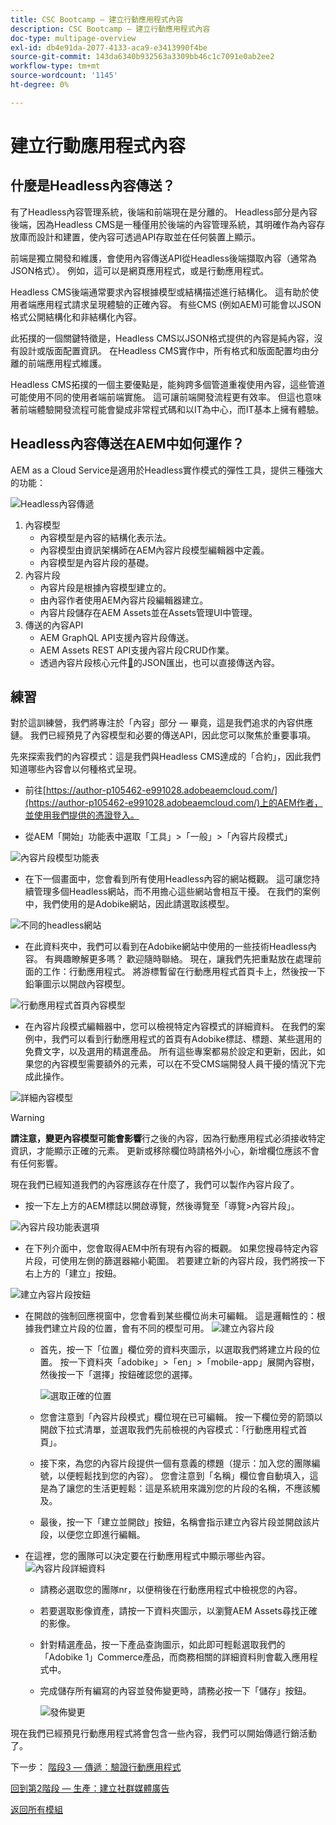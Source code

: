 ```yaml
---
title: CSC Bootcamp — 建立行動應用程式內容
description: CSC Bootcamp — 建立行動應用程式內容
doc-type: multipage-overview
exl-id: db4e91da-2077-4133-aca9-e3413990f4be
source-git-commit: 143da6340b932563a3309bb46c1c7091e0ab2ee2
workflow-type: tm+mt
source-wordcount: '1145'
ht-degree: 0%

---
```


# 建立行動應用程式內容

## 什麼是Headless內容傳送？

有了Headless內容管理系統，後端和前端現在是分離的。 Headless部分是內容後端，因為Headless CMS是一種僅用於後端的內容管理系統，其明確作為內容存放庫而設計和建置，使內容可透過API存取並在任何裝置上顯示。

前端是獨立開發和維護，會使用內容傳送API從Headless後端擷取內容（通常為JSON格式）。 例如，這可以是網頁應用程式，或是行動應用程式。

Headless CMS後端通常要求內容根據模型或結構描述進行結構化。 這有助於使用者端應用程式請求呈現體驗的正確內容。 有些CMS (例如AEM)可能會以JSON格式公開結構化和非結構化內容。

此拓撲的一個關鍵特徵是，Headless CMS以JSON格式提供的內容是純內容，沒有設計或版面配置資訊。 在Headless CMS實作中，所有格式和版面配置均由分離的前端應用程式維護。

Headless CMS拓撲的一個主要優點是，能夠跨多個管道重複使用內容，這些管道可能使用不同的使用者端前端實施。 這可讓前端開發流程更有效率。 但這也意味著前端體驗開發流程可能會變成非常程式碼和以IT為中心，而IT基本上擁有體驗。

## Headless內容傳送在AEM中如何運作？

AEM as a Cloud Service是適用於Headless實作模式的彈性工具，提供三種強大的功能：

![Headless內容傳遞](./images/prod-app-headless.png)

1. 內容模型
   - 內容模型是內容的結構化表示法。
   - 內容模型由資訊架構師在AEM內容片段模型編輯器中定義。
   - 內容模型是內容片段的基礎。
1. 內容片段
   - 內容片段是根據內容模型建立的。
   - 由內容作者使用AEM內容片段編輯器建立。
   - 內容片段儲存在AEM Assets並在Assets管理UI中管理。
1. 傳送的內容API
   - AEM GraphQL API支援內容片段傳送。
   - AEM Assets REST API支援內容片段CRUD作業。
   - 透過內容片段核心元件[&#128279;](https://experienceleague.adobe.com/docs/experience-manager-core-components/using/components/content-fragment-component.html?lang=zh-Hant)的JSON匯出，也可以直接傳送內容。

## 練習

對於這訓練營，我們將專注於「內容」部分 — 畢竟，這是我們追求的內容供應鏈。 我們已經預見了內容模型和必要的傳送API，因此您可以聚焦於重要事項。

先來探索我們的內容模式：這是我們與Headless CMS達成的「合約」，因此我們知道哪些內容會以何種格式呈現。

- 前往[https://author-p105462-e991028.adobeaemcloud.com/](https://author-p105462-e991028.adobeaemcloud.com/)上的AEM作者，並使用我們提供的憑證登入。

- 從AEM「開始」功能表中選取「工具」\>「一般」\>「內容片段模式」

![內容片段模型功能表](./images/prod-app-cfm.png)

- 在下一個畫面中，您會看到所有使用Headless內容的網站概觀。 這可讓您持續管理多個Headless網站，而不用擔心這些網站會相互干擾。 在我們的案例中，我們使用的是Adobike網站，因此請選取該模型。

![不同的headless網站](./images/prod-app-cfm-folder.png)

- 在此資料夾中，我們可以看到在Adobike網站中使用的一些技術Headless內容。 有興趣瞭解更多嗎？ 歡迎隨時聯絡。 現在，讓我們先把重點放在處理前面的工作：行動應用程式。 將游標暫留在行動應用程式首頁卡上，然後按一下鉛筆圖示以開啟內容模型。

![行動應用程式首頁內容模型](./images/prod-app-created-cfm.png)

- 在內容片段模式編輯器中，您可以檢視特定內容模式的詳細資料。 在我們的案例中，我們可以看到行動應用程式的首頁有Adobike標誌、標題、某些選用的免費文字，以及選用的精選產品。 所有這些專案都易於設定和更新，因此，如果您的內容模型需要額外的元素，可以在不受CMS端開發人員干擾的情況下完成此操作。

![詳細內容模型](./images/prod-app-cfm-details.png)

>[!WARNING]
>
> **請注意，變更內容模型可能會影響**&#x200B;行之後的內容，因為行動應用程式必須接收特定資訊，才能顯示正確的元素。 更新或移除欄位時請格外小心，新增欄位應該不會有任何影響。

現在我們已經知道我們的內容應該存在什麼了，我們可以製作內容片段了。

- 按一下左上方的AEM標誌以開啟導覽，然後導覽至「導覽\>內容片段」。

![內容片段功能表選項](./images/prod-cf-ui.png)

- 在下列介面中，您會取得AEM中所有現有內容的概觀。 如果您搜尋特定內容片段，可使用左側的篩選器縮小範圍。 若要建立新的內容片段，我們將按一下右上方的「建立」按鈕。

![建立內容片段按鈕](./images/prod-app-create-cf.png)

- 在開啟的強制回應視窗中，您會看到某些欄位尚未可編輯。 這是邏輯性的：根據我們建立片段的位置，會有不同的模型可用。
  ![建立內容片段](./images/prod-app-create-cf-details.png)
   - 首先，按一下「位置」欄位旁的資料夾圖示，以選取我們將建立片段的位置。 按一下資料夾「adobike」\>「en」\>「mobile-app」展開內容樹，然後按一下「選擇」按鈕確認您的選擇。

     ![選取正確的位置](./images/prod-app-folder.png)
   - 您會注意到「內容片段模式」欄位現在已可編輯。 按一下欄位旁的箭頭以開啟下拉式清單，並選取我們先前檢視的內容模式：「行動應用程式首頁」。
   - 接下來，為您的內容片段提供一個有意義的標題（提示：加入您的團隊編號，以便輕鬆找到您的內容）。 您會注意到「名稱」欄位會自動填入，這是為了讓您的生活更輕鬆：這是系統用來識別您的片段的名稱，不應該觸及。
   - 最後，按一下「建立並開啟」按鈕，名稱會指示建立內容片段並開啟該片段，以便您立即進行編輯。

- 在這裡，您的團隊可以決定要在行動應用程式中顯示哪些內容。 ![內容片段詳細資料](./images/prod-cf-details.png)
   - 請務必選取您的團隊nr，以便稍後在行動應用程式中檢視您的內容。
   - 若要選取影像資產，請按一下資料夾圖示，以瀏覽AEM Assets尋找正確的影像。
   - 針對精選產品，按一下產品查詢圖示，如此即可輕鬆選取我們的「Adobike 1」Commerce產品，而商務相關的詳細資料則會載入應用程式中。
   - 完成儲存所有編寫的內容並發佈變更時，請務必按一下「儲存」按鈕。

     ![發佈變更](./images/prod-app-publish.png)

現在我們已經預見行動應用程式將會包含一些內容，我們可以開始傳遞行銷活動了。


下一步： [階段3 — 傳遞：驗證行動應用程式](../delivery/app.md)

[回到第2階段 — 生產：建立社群媒體廣告](./social.md)

[返回所有模組](../../overview.md)
